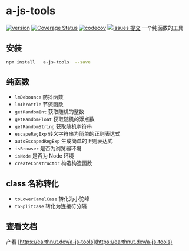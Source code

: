 # a-js-tools

[![version](<https://img.shields.io/npm/v/a-js-tools.svg?logo=npm&logoColor=rgb(0,0,0)&label=版本号&labelColor=rgb(73,73,228)&color=rgb(0,0,0)>)](https://www.npmjs.com/package/a-js-tools) [![Coverage Status](<https://img.shields.io/coverallsCoverage/github/earthnutDev/a-js-tools?logo=coveralls&label=coveralls&labelColor=rgb(12, 244, 39)&color=rgb(0,0,0)>)](https://coveralls.io/github/earthnutDev/a-js-tools?branch=main) [![codecov](<https://img.shields.io/codecov/c/github/earthnutDev/a-js-tools/main?logo=codecov&label=codecov&labelColor=rgb(7, 245, 245)&color=rgb(0,0,0)>)](https://codecov.io/gh/earthnutDev/a-js-tools) [![issues 提交](<https://img.shields.io/badge/issues-提交-rgb(255,0,63)?logo=github>)](https://github.com/earthnutDev/a-js-tools/issues)
一个纯函数的工具

## 安装

```sh
npm install   a-js-tools  --save
```

## 纯函数

- `lmDebounce` 防抖函数
- `lmThrottle` 节流函数
- `getRandomInt` 获取随机的整数
- `getRandomFloat` 获取随机的浮点数
- `getRandomString` 获取随机字符串
- `escapeRegExp` 转义字符串为简单的正则表达式
- `autoEscapedRegExp` 生成简单的正则表达式
- `isBrowser` 是否为浏览器环境
- `isNode` 是否为 Node 环境
- `createConstructor` 构造构造函数

## class 名称转化

- `toLowerCamelCase` 转化为小驼峰
- `toSplitCase` 转化为连接符分隔

## 查看文档

产看 [https://earthnut.dev/a-js-tools](https://earthnut.dev/a-js-tools)
